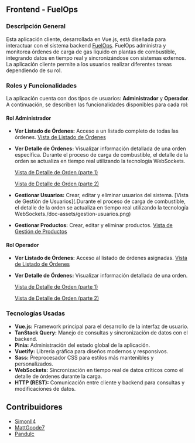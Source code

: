 ## Frontend - FuelOps

### Descripción General
Esta aplicación cliente, desarrollada en Vue.js, está diseñada para interactuar con el sistema backend [FuelOps](https://github.com/simonll4/FuelOps-backend). FuelOps administra y monitorea órdenes de carga de gas líquido en plantas de combustible, integrando datos en tiempo real y sincronizándose con sistemas externos. La aplicación cliente permite a los usuarios realizar diferentes tareas dependiendo de su rol.

### Roles y Funcionalidades

La aplicación cuenta con dos tipos de usuarios: **Administrador** y **Operador**. A continuación, se describen las funcionalidades disponibles para cada rol:

#### Rol Administrador

- **Ver Listado de Órdenes:** Acceso a un listado completo de todas las órdenes.
  [Vista de Listado de Órdenes](./doc-assets/listado-ordenes.png)

- **Ver Detalle de Órdenes:** Visualizar información detallada de una orden específica. Durante el proceso de carga de combustible, el detalle de la orden se actualiza en tiempo real utilizando la tecnología WebSockets.
  
  [Vista de Detalle de Orden (parte 1)](./doc-assets/detalle-orden-1.png)

  [Vista de Detalle de Orden (parte 2)](./doc-assets/detalle-orden-2.png)

- **Gestionar Usuarios:** Crear, editar y eliminar usuarios del sistema.
  [Vista de Gestión de Usuarios](.Durante el proceso de carga de combustible, el detalle de la orden se actualiza en tiempo real utilizando la tecnología WebSockets./doc-assets/gestion-usuarios.png)

- **Gestionar Productos:** Crear, editar y eliminar productos.
  [Vista de Gestión de Productos](./doc-assets/gestion-productos.png)

#### Rol Operador

- **Ver Listado de Órdenes:** Acceso al listado de órdenes asignadas.
  [Vista de Listado de Órdenes](./doc-assets/listado-ordenes.png)

- **Ver Detalle de Órdenes:** Visualizar información detallada de una orden.
  
  [Vista de Detalle de Orden (parte 1)](./doc-assets/detalle-orden-1.png)

  [Vista de Detalle de Orden (parte 2)](./doc-assets/detalle-orden-2.png)

### Tecnologías Usadas
- **Vue.js:** Framework principal para el desarrollo de la interfaz de usuario.
- **TanStack Query:** Manejo de consultas y sincronización de datos con el backend.
- **Pinia:** Administración del estado global de la aplicación.
- **Vuetify:** Librería gráfica para diseños modernos y responsivos.
- **Sass:** Preprocesador CSS para estilos más mantenibles y personalizados.
- **WebSockets:** Sincronización en tiempo real de datos críticos como el detalle de órdenes durante la carga.
- **HTTP (REST):** Comunicación entre cliente y backend para consultas y modificaciones de datos.

## Contribuidores
- [Simonll4](https://github.com/simonll4)
- [MattGoode7](https://github.com/MattGoode7)
- [Pandulc](https://github.com/Pandulc)